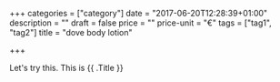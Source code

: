 +++
categories = ["category"]
date = "2017-06-20T12:28:39+01:00"
description = ""
draft = false
price = ""
price-unit = "€"
tags = ["tag1", "tag2"]
title = "dove body lotion"

+++

Let's try this. This is {{ .Title }}
